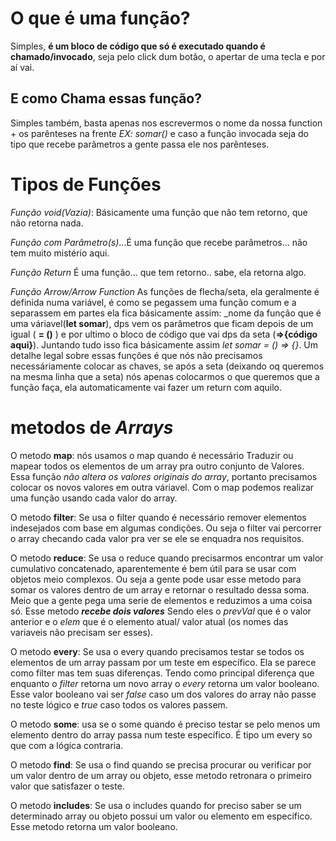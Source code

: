 # O que é uma função?

Simples, **é um bloco de código que só é executado quando é chamado/invocado**, seja pelo click dum botão, o apertar de uma tecla e por aí vai.

## E como Chama essas função?

Simples também, basta apenas nos escrevermos o nome da nossa function + os parênteses na frente _EX: somar()_ e caso a função invocada seja do tipo que recebe parâmetros a gente passa ele nos parênteses.

# Tipos de Funções

_Função void(Vazia)_: Básicamente uma função que não tem retorno, que não retorna nada.

_Função com Parâmetro(s)_...É uma função que recebe parâmetros... não tem muito mistério aqui.

_Função Return_ É uma função... que tem retorno.. sabe, ela retorna algo.

_Função Arrow/Arrow Function_ As funções de flecha/seta, ela geralmente é definida numa variável, é como se pegassem uma função comum e a separassem em partes ela fica básicamente assim: _nome da função que é uma váriavel(**let somar**), dps vem os parâmetros que ficam depois de um igual ( **= ()** ) e por ultimo o bloco de código  que vai dps da seta (**=>{código aqui}**).
Juntando tudo isso fica básicamente assim _let somar = () => {}_.
Um detalhe legal sobre essas funções é que nós não precisamos necessáriamente colocar as chaves, se após a seta (deixando oq queremos na mesma linha que a seta) nós apenas colocarmos o que queremos que a função faça, ela automaticamente vai fazer um return com aquilo.

# metodos de *Arrays*

O metodo **map**: nós usamos o map quando é necessário Traduzir ou mapear todos os elementos de um array pra outro conjunto de Valores. Essa função _não altera os valores originais do array_, portanto precisamos colocar os novos valores em outra váriavel. Com o map podemos realizar uma função usando cada valor do array.

O metodo **filter**: Se usa o filter quando é necessário remover elementos indesejados com base em algumas condições. Ou seja o filter vai percorrer o array checando cada valor pra ver se ele se enquadra nos requisitos.

O metodo **reduce**: Se usa o reduce quando precisarmos encontrar um valor cumulativo concatenado, aparentemente é bem útil para se usar com objetos meio complexos. Ou seja a gente pode usar esse metodo para somar os valores dentro de um array e retornar o resultado dessa soma. Meio que a gente pega uma serie de elementos e reduzimos a uma coisa só. Esse metodo **_recebe dois valores_** Sendo eles o _prevVal_ que é o valor anterior e o _elem_ que é o elemento atual/ valor atual (os nomes das variaveis não precisam ser esses).

O metodo **every**: Se usa o every quando precisamos testar se todos os elementos de um array passam por um teste em específico. Ela se parece como filter mas tem suas diferenças. Tendo como principal diferença que enquanto o _filter_ retorna um novo array o _every_ retorna um valor booleano. Esse valor booleano vai ser _false_ caso um dos valores do array não passe no teste lógico e _true_ caso todos os valores passem.

O metodo **some**: usa se o some quando é preciso testar se pelo menos um elemento dentro do array passa num teste específico. É tipo um every so que com a lógica contraria.

O metodo **find**: Se usa o find quando se precisa procurar ou verificar por um valor dentro de um array ou objeto, esse metodo retronara o primeiro valor que satisfazer o teste.

O metodo **includes**: Se usa o includes quando for preciso saber se um determinado array ou objeto possui um valor ou elemento em especifico. Esse metodo retorna um valor booleano.